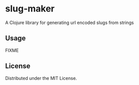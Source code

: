 # slug-maker

A Clojure library for generating url encoded slugs from strings

## Usage

FIXME

## License

Distributed under the MIT License.
